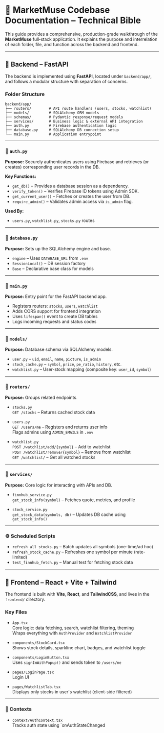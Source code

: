 # 📘 MarketMuse Codebase Documentation – Technical Bible

This guide provides a comprehensive, production-grade walkthrough of the **MarketMuse** full-stack application. It explains the purpose and interrelation of each folder, file, and function across the backend and frontend.

---

## 📁 Backend – FastAPI

The backend is implemented using **FastAPI**, located under `backend/app/`, and follows a modular structure with separation of concerns.

### Folder Structure

```
backend/app/
├── routers/        # API route handlers (users, stocks, watchlist)
├── models/         # SQLAlchemy ORM models
├── schemas/        # Pydantic response/request models
├── services/       # Business logic & external API integration
├── auth.py         # Firebase authentication logic
├── database.py     # SQLAlchemy DB connection setup
└── main.py         # Application entrypoint
```

---

### 🔐 `auth.py`

**Purpose:** Securely authenticates users using Firebase and retrieves (or creates) corresponding user records in the DB.

**Key Functions:**
- `get_db()` – Provides a database session as a dependency.
- `verify_token()` – Verifies Firebase ID tokens using Admin SDK.
- `get_current_user()` – Fetches or creates the user from DB.
- `require_admin()` – Validates admin access via `is_admin` flag.

**Used By:**
- `users.py`, `watchlist.py`, `stocks.py` routes

---

### 💾 `database.py`

**Purpose:** Sets up the SQLAlchemy engine and base.

- `engine` – Uses `DATABASE_URL` from `.env`
- `SessionLocal()` – DB session factory
- `Base` – Declarative base class for models

---

### 🚦 `main.py`

**Purpose:** Entry point for the FastAPI backend app.

- Registers routers: `stocks`, `users`, `watchlist`
- Adds CORS support for frontend integration
- Uses `lifespan()` event to create DB tables
- Logs incoming requests and status codes

---

### 🧱 `models/`

**Purpose:** Database schema via SQLAlchemy models.

- `user.py` – `uid`, `email`, `name`, `picture`, `is_admin`
- `stock_cache.py` – `symbol`, `price`, `pe_ratio`, `history`, etc.
- `watchlist.py` – User-stock mapping (composite key: `user_id`, `symbol`)

---

### 🧩 `routers/`

**Purpose:** Groups related endpoints.

- `stocks.py`  
  `GET /stocks` – Returns cached stock data

- `users.py`  
  `GET /users/me` – Registers and returns user info  
  Flags admins using `ADMIN_EMAILS` in `.env`

- `watchlist.py`  
  `POST /watchlist/add/{symbol}` – Add to watchlist  
  `POST /watchlist/remove/{symbol}` – Remove from watchlist  
  `GET /watchlist/` – Get all watched stocks

---

### 🧠 `services/`

**Purpose:** Core logic for interacting with APIs and DB.

- `finnhub_service.py`  
  `get_stock_info(symbol)` – Fetches quote, metrics, and profile

- `stock_service.py`  
  `get_stock_data(symbols, db)` – Updates DB cache using `get_stock_info()`

---

### ⚙️ Scheduled Scripts

- `refresh_all_stocks.py` – Batch updates all symbols (one-time/ad hoc)
- `refresh_stock_cache.py` – Refreshes one symbol per minute (rate-limited)
- `test_finnhub_fetch.py` – Manual test for fetching stock data

---

## 🎨 Frontend – React + Vite + Tailwind

The frontend is built with **Vite**, **React**, and **TailwindCSS**, and lives in the `frontend/` directory.

### Key Files

- `App.tsx`  
  Core logic: data fetching, search, watchlist filtering, theming  
  Wraps everything with `AuthProvider` and `WatchlistProvider`

- `components/StockCard.tsx`  
  Shows stock details, sparkline chart, badges, and watchlist toggle

- `components/LoginButton.tsx`  
  Uses `signInWithPopup()` and sends token to `/users/me`

- `pages/LoginPage.tsx`  
  Login UI

- `pages/WatchlistTab.tsx`  
  Displays only stocks in user's watchlist (client-side filtered)

---

### 🧩 Contexts

- `context/AuthContext.tsx`  
  Tracks auth state using `onAuthStateChanged
